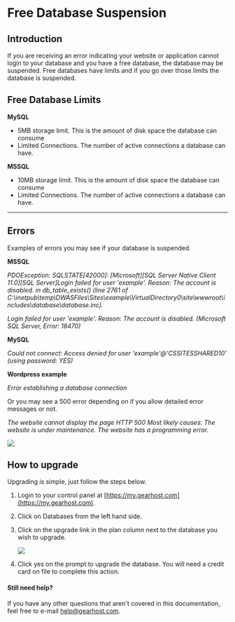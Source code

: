 Free Database Suspension
==================

## Introduction
If you are receiving an error indicating your website or application cannot login to your database and you have a free database, the database may be suspended. Free databases have limits and if you go over those limits the database is suspended. 


## Free Database Limits
**MySQL**

- 5MB storage limit. This is the amount of disk space the database can consume
- Limited Connections. The number of active connections a database can have.

**MSSQL**

- 10MB storage limit. This is the amount of disk space the database can consume
- Limited Connections. The number of active connections a database can have.

***
## Errors
Examples of errors you may see if your database is suspended. 

**MSSQL**

*PDOException: SQLSTATE[42000]: [Microsoft][SQL Server Native Client 11.0][SQL Server]Login failed for user 'example'. Reason: The account is disabled. in db_table_exists() (line 2761 of C:\inetpub\temp\DWASFiles\Sites\example\VirtualDirectory0\site\wwwroot\includes\database\database.inc).*

*Login failed for user 'example'. Reason: The account is disabled. (Microsoft SQL Server, Error: 18470)*



**MySQL**

*Could not connect: Access denied for user 'example'@'CSSITESSHARED10' (using password: YES)*



**Wordpress example**

*Error establishing a database connection*



Or you may see a 500 error depending on if you allow detailed error messages or not. 

*The website cannot display the page
HTTP 500 
Most likely causes:
The website is under maintenance.
The website has a programming error.*

![](http://i.imgur.com/Yyi0xEg.png)

## How to upgrade
Upgrading is simple, just follow the steps below. 

1. Login to your control panel at [https://my.gearhost.com](https://my.gearhost.com).
2. Click on Databases from the left hand side. 
3. Click on the upgrade link in the plan column next to the database you wish to upgrade. 

    ![](http://i.imgur.com/vFjPbvC.png)

4. Click yes on the prompt to upgrade the database. You will need a credit card on file to complete this action. 


#### Still need help?
If you have any other questions that aren't covered in this documentation, feel free to e-mail <help@gearhost.com>.